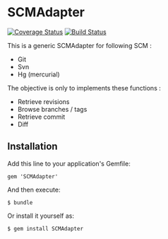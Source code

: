 # SCMAdapter
[![Coverage Status](https://img.shields.io/coveralls/nmeylan/SCMAdapter.svg)](https://coveralls.io/r/nmeylan/SCMAdapter?branch=master)
[![Build Status](https://travis-ci.org/nmeylan/SCMAdapter.svg?branch=master)](https://travis-ci.org/nmeylan/SCMAdapter)

This is a generic SCMAdapter for following SCM :
* Git
* Svn
* Hg (mercurial)

The objective is only to implements these functions :
* Retrieve revisions
* Browse branches / tags
* Retrieve commit
* Diff

## Installation

Add this line to your application's Gemfile:

    gem 'SCMAdapter'

And then execute:

    $ bundle

Or install it yourself as:

    $ gem install SCMAdapter

